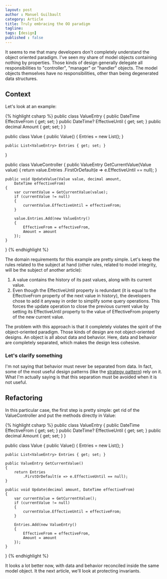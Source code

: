```yaml
---
layout: post
author : Manuel Guilbault
category: Article
title: Truly embracing the OO paradigm
tagline: 
tags: [design]
published : false
--- 
```


It seems to me that many developers don't completely understand the object oriented paradigm. I've seen my share of model objects containing 
nothing by properties. Those kinds of design generally delegate all responsibilities to "controller", "manager" or "handler" objects. The 
model objects themselves have no responsibilities, other than being degenerated data structures.

## Context

Let's look at an example:

{% highlight csharp %}
public class ValueEntry
{
    public DateTime EffectiveFrom { get; set; }
    public DateTime? EffectiveUntil { get; set; }
    public decimal Amount { get; set; }
}

public class Value
{
    public Value()
    {
        Entries = new List<ValueEntry>();
    }

    public List<ValueEntry> Entries { get; set; }
}

public class ValueController
{
    public ValueEntry GetCurrentValue(Value value)
    {
        return value.Entries
            .FirstOrDefault(e => e.EffectiveUntil == null);
    }

    public void UpdateValue(Value value, decimal amount, 
        DateTime effectiveFrom)
    {
        var currentValue = GetCurrentValue(value);
        if (currentValue != null)
        {
            currentValue.EffectiveUntil = effectiveFrom;
        }

        value.Entries.Add(new ValueEntry()
        {
            EffectiveFrom = effectiveFrom,
            Amount = amount
        });
    }
}
{% endhighlight %}

The domain requirements for this example are pretty simple. Let's keep the rules related to the subject at hand (other rules, related to 
model integrity, will be the subject of another article):

1. A value contains the history of its past values, along with its current value.
2. Even though the EffectiveUntil property is redundant (it is equal to the EffectiveFrom property of the next value in history), the developers 
   chose to add it anyway in order to simplify some query operations. This forces the update operation to close the previous current value by 
   setting its EffectiveUntil property to the value of EffectiveFrom property of the new current value.

The problem with this approach is that it completely violates the spirit of the object-oriented paradigm. Those kinds of design are not 
object-oriented designs. An object is all about data and behavior. Here, data and behavior are completely separated, which makes the 
design less cohesive.

### Let's clarify something

I'm not saying that behavior must never be separated from data. In fact, some of the most useful design patterns (like the 
[strategy pattern](http://www.oodesign.com/strategy-pattern.html)) rely on it. What I'm actually saying is that this separation must be 
avoided when it is not useful.

## Refactoring

In this particular case, the first step is pretty simple: get rid of the ValueController and put the methods directly in Value:

{% highlight csharp %}
public class ValueEntry
{
    public DateTime EffectiveFrom { get; set; }
    public DateTime? EffectiveUntil { get; set; }
    public decimal Amount { get; set; }
}

public class Value
{
    public Value()
    {
        Entries = new List<ValueEntry>();
    }

    public List<ValueEntry> Entries { get; set; }

    public ValueEntry GetCurrentValue()
    {
        return Entries
            .FirstOrDefault(e => e.EffectiveUntil == null);
    }

    public void Update(decimal amount, DateTime effectiveFrom)
    {
        var currentValue = GetCurrentValue();
        if (currentValue != null)
        {
            currentValue.EffectiveUntil = effectiveFrom;
        }

        Entries.Add(new ValueEntry()
        {
            EffectiveFrom = effectiveFrom,
            Amount = amount
        });
    }
}
{% endhighlight %}

It looks a lot better now, with data and behavior reconciled inside the same model object. It the next article, we'll look at protecting invariants.
